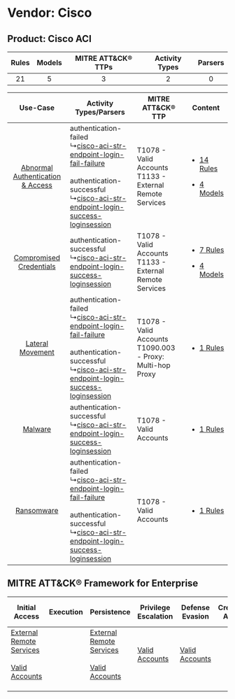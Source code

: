 Vendor: Cisco
=============
Product: Cisco ACI
------------------
| Rules | Models | MITRE ATT&CK® TTPs | Activity Types | Parsers |
|:-----:|:------:|:------------------:|:--------------:|:-------:|
|  21   |   5    |         3          |       2        |    0    |

|    Use-Case    | Activity Types/Parsers    | MITRE ATT&CK® TTP    | Content    |
|:----:| ---- | ---- | ---- |
| [Abnormal Authentication & Access](../../../UseCases/uc_abnormal_authentication_&_access.md) |  authentication-failed<br> ↳[cisco-aci-str-endpoint-login-fail-failure](Ps/pC_ciscoacistrendpointloginfailfailure.md)<br><br> authentication-successful<br> ↳[cisco-aci-str-endpoint-login-success-loginsession](Ps/pC_ciscoacistrendpointloginsuccessloginsession.md)<br> | T1078 - Valid Accounts<br>T1133 - External Remote Services<br>   | [<ul><li>14 Rules</li></ul><ul><li>4 Models</li></ul>](RM/r_m_cisco_cisco_aci_Abnormal_Authentication_&_Access.md) |
|          [Compromised Credentials](../../../UseCases/uc_compromised_credentials.md)          |  authentication-successful<br> ↳[cisco-aci-str-endpoint-login-success-loginsession](Ps/pC_ciscoacistrendpointloginsuccessloginsession.md)<br>    | T1078 - Valid Accounts<br>T1133 - External Remote Services<br>   | [<ul><li>7 Rules</li></ul><ul><li>4 Models</li></ul>](RM/r_m_cisco_cisco_aci_Compromised_Credentials.md)    |
|    [Lateral Movement](../../../UseCases/uc_lateral_movement.md)    |  authentication-failed<br> ↳[cisco-aci-str-endpoint-login-fail-failure](Ps/pC_ciscoacistrendpointloginfailfailure.md)<br><br> authentication-successful<br> ↳[cisco-aci-str-endpoint-login-success-loginsession](Ps/pC_ciscoacistrendpointloginsuccessloginsession.md)<br> | T1078 - Valid Accounts<br>T1090.003 - Proxy: Multi-hop Proxy<br> | [<ul><li>1 Rules</li></ul>](RM/r_m_cisco_cisco_aci_Lateral_Movement.md)    |
|    [Malware](../../../UseCases/uc_malware.md)    |  authentication-successful<br> ↳[cisco-aci-str-endpoint-login-success-loginsession](Ps/pC_ciscoacistrendpointloginsuccessloginsession.md)<br>    | T1078 - Valid Accounts<br>    | [<ul><li>1 Rules</li></ul>](RM/r_m_cisco_cisco_aci_Malware.md)    |
|    [Ransomware](../../../UseCases/uc_ransomware.md)    |  authentication-failed<br> ↳[cisco-aci-str-endpoint-login-fail-failure](Ps/pC_ciscoacistrendpointloginfailfailure.md)<br><br> authentication-successful<br> ↳[cisco-aci-str-endpoint-login-success-loginsession](Ps/pC_ciscoacistrendpointloginsuccessloginsession.md)<br> | T1078 - Valid Accounts<br>    | [<ul><li>1 Rules</li></ul>](RM/r_m_cisco_cisco_aci_Ransomware.md)    |

MITRE ATT&CK® Framework for Enterprise
--------------------------------------
| Initial Access                                                                                                                                   | Execution | Persistence                                                                                                                                      | Privilege Escalation                                                | Defense Evasion                                                     | Credential Access | Discovery | Lateral Movement | Collection | Command and Control                                                                                                                       | Exfiltration | Impact |
| ------------------------------------------------------------------------------------------------------------------------------------------------ | --------- | ------------------------------------------------------------------------------------------------------------------------------------------------ | ------------------------------------------------------------------- | ------------------------------------------------------------------- | ----------------- | --------- | ---------------- | ---------- | ----------------------------------------------------------------------------------------------------------------------------------------- | ------------ | ------ |
| [External Remote Services](https://attack.mitre.org/techniques/T1133)<br><br>[Valid Accounts](https://attack.mitre.org/techniques/T1078)<br><br> |           | [External Remote Services](https://attack.mitre.org/techniques/T1133)<br><br>[Valid Accounts](https://attack.mitre.org/techniques/T1078)<br><br> | [Valid Accounts](https://attack.mitre.org/techniques/T1078)<br><br> | [Valid Accounts](https://attack.mitre.org/techniques/T1078)<br><br> |                   |           |                  |            | [Proxy: Multi-hop Proxy](https://attack.mitre.org/techniques/T1090/003)<br><br>[Proxy](https://attack.mitre.org/techniques/T1090)<br><br> |              |        |